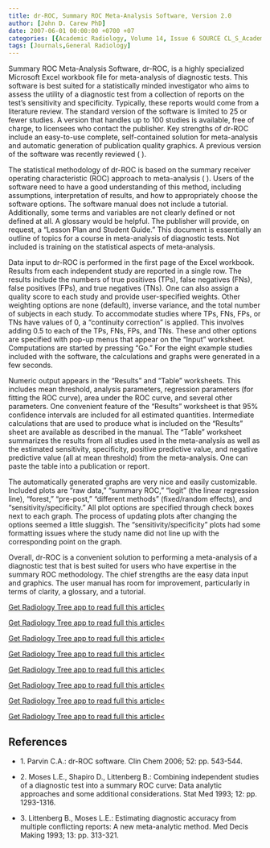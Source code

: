```yaml
---
title: dr-ROC, Summary ROC Meta-Analysis Software, Version 2.0
author: [John D. Carew PhD]
date: 2007-06-01 00:00:00 +0700 +07
categories: [{Academic Radiology, Volume 14, Issue 6 SOURCE CL_S_AcademicRadiologyVolume14Issue6 1}]
tags: [Journals,General Radiology]
---
```

Summary ROC Meta-Analysis Software, dr-ROC, is a highly specialized Microsoft Excel workbook file for meta-analysis of diagnostic tests. This software is best suited for a statistically minded investigator who aims to assess the utility of a diagnostic test from a collection of reports on the test’s sensitivity and specificity. Typically, these reports would come from a literature review. The standard version of the software is limited to 25 or fewer studies. A version that handles up to 100 studies is available, free of charge, to licensees who contact the publisher. Key strengths of dr-ROC include an easy-to-use complete, self-contained solution for meta-analysis and automatic generation of publication quality graphics. A previous version of the software was recently reviewed ( ).

The statistical methodology of dr-ROC is based on the summary receiver operating characteristic (ROC) approach to meta-analysis ( ). Users of the software need to have a good understanding of this method, including assumptions, interpretation of results, and how to appropriately choose the software options. The software manual does not include a tutorial. Additionally, some terms and variables are not clearly defined or not defined at all. A glossary would be helpful. The publisher will provide, on request, a “Lesson Plan and Student Guide.” This document is essentially an outline of topics for a course in meta-analysis of diagnostic tests. Not included is training on the statistical aspects of meta-analysis.

Data input to dr-ROC is performed in the first page of the Excel workbook. Results from each independent study are reported in a single row. The results include the numbers of true positives (TPs), false negatives (FNs), false positives (FPs), and true negatives (TNs). One can also assign a quality score to each study and provide user-specified weights. Other weighting options are none (default), inverse variance, and the total number of subjects in each study. To accommodate studies where TPs, FNs, FPs, or TNs have values of 0, a “continuity correction” is applied. This involves adding 0.5 to each of the TPs, FNs, FPs, and TNs. These and other options are specified with pop-up menus that appear on the “Input” worksheet. Computations are started by pressing “Go.” For the eight example studies included with the software, the calculations and graphs were generated in a few seconds.

Numeric output appears in the “Results” and “Table” worksheets. This includes mean threshold, analysis parameters, regression parameters (for fitting the ROC curve), area under the ROC curve, and several other parameters. One convenient feature of the “Results” worksheet is that 95% confidence intervals are included for all estimated quantities. Intermediate calculations that are used to produce what is included on the “Results” sheet are available as described in the manual. The “Table” worksheet summarizes the results from all studies used in the meta-analysis as well as the estimated sensitivity, specificity, positive predictive value, and negative predictive value (all at mean threshold) from the meta-analysis. One can paste the table into a publication or report.

The automatically generated graphs are very nice and easily customizable. Included plots are “raw data,” “summary ROC,” “logit” (the linear regression line), “forest,” “pre-post,” “different methods” (fixed/random effects), and “sensitivity/specificity.” All plot options are specified through check boxes next to each graph. The process of updating plots after changing the options seemed a little sluggish. The “sensitivity/specificity” plots had some formatting issues where the study name did not line up with the corresponding point on the graph.

Overall, dr-ROC is a convenient solution to performing a meta-analysis of a diagnostic test that is best suited for users who have expertise in the summary ROC methodology. The chief strengths are the easy data input and graphics. The user manual has room for improvement, particularly in terms of clarity, a glossary, and a tutorial.

[Get Radiology Tree app to read full this article<](https://clinicalpub.com/app)

[Get Radiology Tree app to read full this article<](https://clinicalpub.com/app)

[Get Radiology Tree app to read full this article<](https://clinicalpub.com/app)

[Get Radiology Tree app to read full this article<](https://clinicalpub.com/app)

[Get Radiology Tree app to read full this article<](https://clinicalpub.com/app)

[Get Radiology Tree app to read full this article<](https://clinicalpub.com/app)

[Get Radiology Tree app to read full this article<](https://clinicalpub.com/app)

[Get Radiology Tree app to read full this article<](https://clinicalpub.com/app)

## References

- 1\. Parvin C.A.: dr-ROC software. Clin Chem 2006; 52: pp. 543-544.


- 2\. Moses L.E., Shapiro D., Littenberg B.: Combining independent studies of a diagnostic test into a summary ROC curve: Data analytic approaches and some additional considerations. Stat Med 1993; 12: pp. 1293-1316.


- 3\. Littenberg B., Moses L.E.: Estimating diagnostic accuracy from multiple conflicting reports: A new meta-analytic method. Med Decis Making 1993; 13: pp. 313-321.